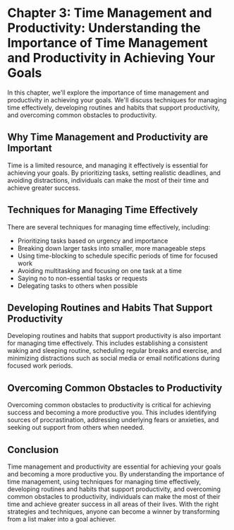 Chapter 3: Time Management and Productivity: Understanding the Importance of Time Management and Productivity in Achieving Your Goals
=====================================================================================================================================

In this chapter, we'll explore the importance of time management and productivity in achieving your goals. We'll discuss techniques for managing time effectively, developing routines and habits that support productivity, and overcoming common obstacles to productivity.

Why Time Management and Productivity are Important
--------------------------------------------------

Time is a limited resource, and managing it effectively is essential for achieving your goals. By prioritizing tasks, setting realistic deadlines, and avoiding distractions, individuals can make the most of their time and achieve greater success.

Techniques for Managing Time Effectively
----------------------------------------

There are several techniques for managing time effectively, including:

* Prioritizing tasks based on urgency and importance
* Breaking down larger tasks into smaller, more manageable steps
* Using time-blocking to schedule specific periods of time for focused work
* Avoiding multitasking and focusing on one task at a time
* Saying no to non-essential tasks or requests
* Delegating tasks to others when possible

Developing Routines and Habits That Support Productivity
--------------------------------------------------------

Developing routines and habits that support productivity is also important for managing time effectively. This includes establishing a consistent waking and sleeping routine, scheduling regular breaks and exercise, and minimizing distractions such as social media or email notifications during focused work periods.

Overcoming Common Obstacles to Productivity
-------------------------------------------

Overcoming common obstacles to productivity is critical for achieving success and becoming a more productive you. This includes identifying sources of procrastination, addressing underlying fears or anxieties, and seeking out support from others when needed.

Conclusion
----------

Time management and productivity are essential for achieving your goals and becoming a more productive you. By understanding the importance of time management, using techniques for managing time effectively, developing routines and habits that support productivity, and overcoming common obstacles to productivity, individuals can make the most of their time and achieve greater success in all areas of their lives. With the right strategies and techniques, anyone can become a winner by transforming from a list maker into a goal achiever.

